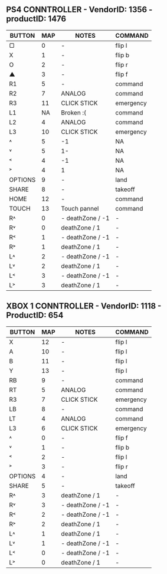 ## PS4 CONNTROLLER - VendorID: 1356 - productID: 1476

| BUTTON | MAP | NOTES | COMMAND |
| ------ | ------ | ------ | ------ |
| ▢ | 0 | - | flip l |
| X | 1 | - | flip b |
| O | 2 | - | flip r |
| ▲ | 3 | - | flip f |
| R1 | 5 | - | command |
| R2 | 7 | ANALOG | command |
| R3 | 11 | CLICK STICK | emergency |
| L1 | NA | Broken :( | command |
| L2 | 4 | ANALOG | command |
| L3 | 10 | CLICK STICK | emergency |
| ˄ | 5 | -1 | NA |
| ˅ | 5 | 1- | NA |
| ˂ | 4 | -1 | NA |
| ˃ | 4 | 1 | NA |
| OPTIONS | 9 | - | land |
| SHARE | 8 | - | takeoff |
| HOME | 12 | - | command |
| TOUCH | 13 | Touch pannel | command |
| R˄ | 0 | - deathZone / -1 | - |
| R˅ | 0 | deathZone / 1 | - |
| R˂ | 1 | - deathZone / -1 | - |
| R˃ | 1 | deathZone / 1 | - |
| L˄ | 2 | - deathZone / -1 | - |
| L˅ | 2 | deathZone / 1 | - |
| L˂ | 3 | - deathZone / -1 | - |
| L˃ | 3 | deathZone / 1 | - |


## XBOX 1 CONNTROLLER - VendorID: 1118 - ProductID: 654

| BUTTON | MAP | NOTES | COMMAND |
| ------ | ------ | ------ | ------ |
| X | 12 | - | flip l |
| A | 10 | - | flip l |
| B | 11 | - | flip l |
| Y | 13 | - | flip l |
| RB | 9 | - | command |
| RT | 5 | ANALOG | command |
| R3 | 7 | CLICK STICK | emergency |
| LB | 8 | - | command |
| LT | 4 | ANALOG | command |
| L3 | 6 | CLICK STICK | emergency |
| ˄ | 0 | - | flip f |
| ˅ | 1 | - | flip b |
| ˂ | 2 | - | flip l |
| ˃ | 3 | - | flip r |
| OPTIONS | 4 | - | land |
| SHARE | 5 | - | takeoff |
| R˄ | 3 | deathZone / 1 | - |
| R˅ | 3 | - deathZone / -1 | - |
| R˂ | 2 | - deathZone / -1 | - |
| R˃ | 2 | deathZone / 1 | - |
| L˄ | 1 | deathZone / 1 | - |
| L˅ | 1 | - deathZone / -1 | - |
| L˂ | 0 | - deathZone / -1 | - |
| L˃ | 0 | deathZone / 1 | - |
